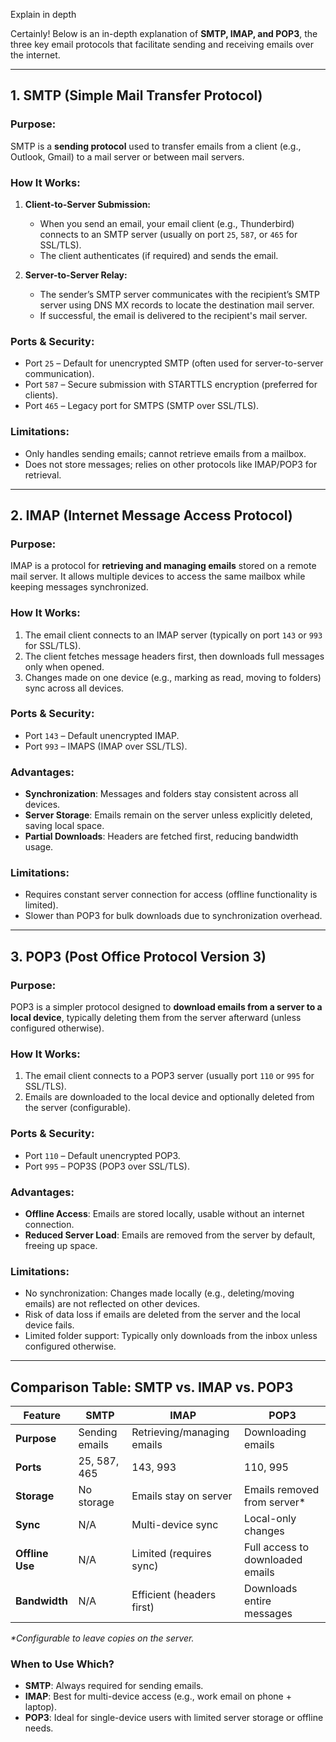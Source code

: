 Explain in depth

 Certainly! Below is an in-depth explanation of **SMTP, IMAP, and POP3**, the three key email protocols that facilitate sending and receiving emails over the internet.

---

## **1. SMTP (Simple Mail Transfer Protocol)**
### **Purpose:**
SMTP is a **sending protocol** used to transfer emails from a client (e.g., Outlook, Gmail) to a mail server or between mail servers.

### **How It Works:**
1. **Client-to-Server Submission:**  
   - When you send an email, your email client (e.g., Thunderbird) connects to an SMTP server (usually on port `25`, `587`, or `465` for SSL/TLS).
   - The client authenticates (if required) and sends the email.
   
2. **Server-to-Server Relay:**  
   - The sender’s SMTP server communicates with the recipient’s SMTP server using DNS MX records to locate the destination mail server.
   - If successful, the email is delivered to the recipient's mail server.

### **Ports & Security:**
- Port `25` – Default for unencrypted SMTP (often used for server-to-server communication).
- Port `587` – Secure submission with STARTTLS encryption (preferred for clients).
- Port `465` – Legacy port for SMTPS (SMTP over SSL/TLS).

### **Limitations:**
- Only handles sending emails; cannot retrieve emails from a mailbox.
- Does not store messages; relies on other protocols like IMAP/POP3 for retrieval.


---

## **2. IMAP (Internet Message Access Protocol)**
### **Purpose:**  
IMAP is a protocol for **retrieving and managing emails** stored on a remote mail server. It allows multiple devices to access the same mailbox while keeping messages synchronized.

### **How It Works:**  
1. The email client connects to an IMAP server (typically on port `143` or `993` for SSL/TLS).  
2. The client fetches message headers first, then downloads full messages only when opened.  
3. Changes made on one device (e.g., marking as read, moving to folders) sync across all devices.  

### **Ports & Security:**  
- Port `143` – Default unencrypted IMAP.  
- Port `993` – IMAPS (IMAP over SSL/TLS).  

### **Advantages:**  
- **Synchronization**: Messages and folders stay consistent across all devices.  
- **Server Storage**: Emails remain on the server unless explicitly deleted, saving local space.  
- **Partial Downloads**: Headers are fetched first, reducing bandwidth usage.  

### **Limitations:**  
- Requires constant server connection for access (offline functionality is limited).  
- Slower than POP3 for bulk downloads due to synchronization overhead.  

---

## **3. POP3 (Post Office Protocol Version 3)**  
### **Purpose:**  
POP3 is a simpler protocol designed to **download emails from a server to a local device**, typically deleting them from the server afterward (unless configured otherwise).  

### **How It Works:**  
1. The email client connects to a POP3 server (usually port `110` or `995` for SSL/TLS).  
2. Emails are downloaded to the local device and optionally deleted from the server (configurable).  

### **Ports & Security:**  
- Port `110` – Default unencrypted POP3.  
- Port `995` – POP3S (POP3 over SSL/TLS).  

### **Advantages:**  
- **Offline Access**: Emails are stored locally, usable without an internet connection.  
- **Reduced Server Load**: Emails are removed from the server by default, freeing up space.  

### **Limitations:**  
- No synchronization: Changes made locally (e.g., deleting/moving emails) are not reflected on other devices.  
- Risk of data loss if emails are deleted from the server and the local device fails.  
- Limited folder support: Typically only downloads from the inbox unless configured otherwise.  

---

## **Comparison Table: SMTP vs. IMAP vs. POP3**  

| Feature         | SMTP           | IMAP                       | POP3                             |
| --------------- | -------------- | -------------------------- | -------------------------------- |
| **Purpose**     | Sending emails | Retrieving/managing emails | Downloading emails               |
| **Ports**       | 25, 587, 465   | 143, 993                   | 110, 995                         |
| **Storage**     | No storage     | Emails stay on server      | Emails removed from server*      |
| **Sync**        | N/A            | Multi-device sync          | Local-only changes               |
| **Offline Use** | N/A            | Limited (requires sync)    | Full access to downloaded emails |
| **Bandwidth**   | N/A            | Efficient (headers first)  | Downloads entire messages        |

_*Configurable to leave copies on the server._  

### **When to Use Which?**
- **SMTP**: Always required for sending emails.  
- **IMAP**: Best for multi-device access (e.g., work email on phone + laptop).  
- **POP3**: Ideal for single-device users with limited server storage or offline needs.  

